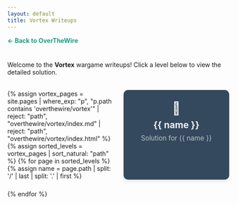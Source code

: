 ```yaml
---
layout: default
title: Vortex Writeups
---
```


<a href="/CTF_writeups/overthewire/" style="display:inline-block; margin-bottom: 1.5rem; text-decoration: none; color: #16a085; font-weight: bold;">
  ← Back to OverTheWire
</a>

Welcome to the **Vortex** wargame writeups! Click a level below to view the detailed solution.

<style>
  .level-grid {
    display: grid;
    grid-template-columns: repeat(auto-fit, minmax(200px, 1fr));
    gap: 1.5rem;
    margin-top: 2rem;
  }

  .level-card {
    background-color: #34495e;
    color: #ecf0f1;
    border-radius: 10px;
    padding: 1.5rem;
    text-align: center;
    text-decoration: none;
    box-shadow: 0 4px 8px rgba(0,0,0,0.1);
    transition: transform 0.2s ease, background 0.2s ease;
    position: relative;
  }

  .level-card:hover {
    transform: translateY(-5px);
    background-color: #16a085;
    color: #fff;
  }

  .level-card h3 {
    margin: 0;
    font-size: 1.3rem;
  }

  .level-card p {
    margin-top: 0.5rem;
    font-size: 0.95rem;
    color: #bdc3c7;
  }

  .level-icon {
    font-size: 1.8rem;
    margin-bottom: 0.5rem;
    display: block;
  }
</style>

<div class="level-grid">
  {% assign vortex_pages = site.pages
    | where_exp: "p", "p.path contains 'overthewire/vortex'"
    | reject: "path", "overthewire/vortex/index.md"
    | reject: "path", "overthewire/vortex/index.html"
  %}
  {% assign sorted_levels = vortex_pages | sort_natural: "path" %}
  {% for page in sorted_levels %}
    {% assign name = page.path | split: '/' | last | split: '.' | first %}
    <a class="level-card" href="{{ site.baseurl }}/CTF_writeups/overthewire/vortex/{{ name }}.html">
      <span class="level-icon">🧩</span>
      <h3>{{ name }}</h3>
      <p>Solution for {{ name }}</p>
    </a>
  {% endfor %}
</div>
